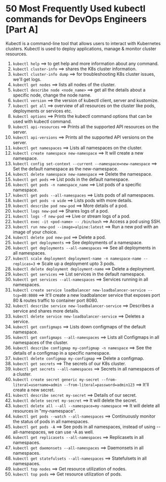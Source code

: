 # 50 Most Frequently Used kubectl commands for DevOps Engineers [Part A]

Kubectl is a command-line tool that allows users to interact with Kubernetes clusters. Kubectl is used to deploy applications, manage & monitor cluster resources.


1. `kubectl help` ==> to get help and more information about any command.
2. `kubectl cluster-info` ==> shares the K8s cluster information.
3. `kubectl cluster-info dump` ==> for troubleshooting K8s cluster issues, we'll get logs.
4. `kubectl get nodes` ==> lists all nodes of the cluster.
5. `kubectl describe node <node_name>` ==> get all the details about a specific node, change the node name.
6. `kubectl version` ==> the version of kubectl client, server and kustomize.
7. `kubectl get all` ==> overview of all resources on the cluster like pods, deployments or services etc.
8. `kubectl options` ==> Prints the kubectl command options that can be used with kubectl command.
9. `kubectl api-resources` ==> Prints all the supported API resources on the server.
10. `kubectl api-versions` ==> Prints all the supported API versions on the server.
11. `kubectl get namespaces` ==> Lists all namespaces on the cluster.
12. `kubectl create namespace new-namespace` ==> It will create a new namespace.
13. `kubectl config set-context --current --namespace=new-namespace` ==> Set the default namespace as the new-namespace.
14. `kubectl delete namespace new-namespace` ==> Delete the namespace.
15. `kubectl get pods` ==> List pods in the default namespace.
16. `kubectl get pods -n namespace_name` ==> List pods of a specific namespace.
17. `kubectl get pods --all-namespaces` ==> Lists pods of all namespaces.
18. `kubectl get pods -o wide` ==> Lists pods with more details.
19. `kubectl describe pod new-pod` ==> More details of a pod.
20. `kubectl logs new-pod` ==> Shares logs of a pod.
21. `kubectl logs -f new-pod` ==> Live or stream logs of a pod.
22. `kubectl exec -it <pod-name> -- /bin/bash` ==> Access a pod using SSH.
23. `kubectl run new-pod --image=alpine:latest` ==> Run a new pod with an image of your choice.
24. `kubectl delete pod new-pod` ==> Delete a pod.
25. `kubectl get deployments` ==> See deployments of a namespace.
26. `kubectl get deployments --all-namespaces` ==> See all deployments in all namespaces.
27. `kubectl scale deployment deployment-name -n namespace-name --replicas=3` => Scale up a deployment upto 3 pods.
28. `kubectl delete deployment deployment-name` ==> Delete a deployment.
29. `kubectl get services` ==> List services in the default namespace.
30. `kubectl get services --all-namespaces` ==> Services running in all namespaces.
31. `kubectl create service loadbalancer new-loadbalancer-service --tcp=80:8080` ==> It'll create a new loadbalancer service that exposes port 80 & routes traffic to container port 8080.
32. `kubectl describe service new-loadbalancer-service` ==> Describes a service and shares more details.
33. `kubectl delete service new-loadbalancer-service` ==> Deletes a service.
34. `kubectl get configmaps` ==> Lists down configmaps of the default namespace.
35. `kubectl get configmaps --all-namespaces` ==> Lists all Configmaps in all namespaces of the cluster.
36. `kubectl describe configmap my-configmap -n namespace` ==> See the details of a configmap in a specific namespace.
37. `kubectl delete configmap my-configmap` ==> Delete a configmap.
38. `kubectl get secrets` ==> The secrets of our K8s cluster.
39. `kubectl get secrets --all-namespaces` ==> Secrets in all namespaces of a cluster.
40. `kubectl create secret generic my-secret --from-literal=username=admin --from-literal=password=admin123` ==> It'll create a new secret.
41. `kubectl describe secret my-secret` ==> Details of our secret.
42. `kubectl delete secret my-secret` ==> It will delete the secret.
43. `kubectl delete all --all --namespace=my-namespace` ==> It will delete all resources in "my-namespace".
44. `kubectl get pods --watch --all-namespaces` ==> Continuously monitor the status of pods in all namespaces.
45. `kubectl get pods -A` ==> See pods in all namespaces, instead of using --all-namespaces, we can use -A as well.
46. `kubectl get replicasets --all-namespaces` ==> Replicasets in all namespaces.
47. `kubectl get daemonsets --all-namespaces` ==> Daemonsets in all namespaces.
48. `kubectl get statefulsets --all-namespaces` ==> Statefulsets in all namespaces.
49. `kubectl top nodes` ==> Get resource utilization of nodes.
50. `kubectl top pods` ==> Get resource utilization of pods.

